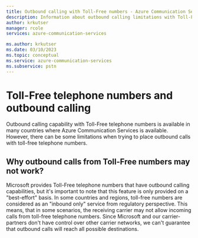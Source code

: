 ```yaml
---
title: Outbound calling with Toll-Free numbers - Azure Communication Services
description: Information about outbound calling limitations with Toll-Free numbers
author: krkutser
manager: rcole
services: azure-communication-services

ms.author: krkutser
ms.date: 03/10/2023
ms.topic: conceptual
ms.service: azure-communication-services
ms.subservice: pstn
---
```


# Toll-Free telephone numbers and outbound calling
Outbound calling capability with Toll-Free telephone numbers is available in many countries where Azure Communication Services is available. However, there can be some limitations when trying to place outbound calls with toll-free telephone numbers.

## Why outbound calls from Toll-Free numbers may not work?
Microsoft provides Toll-Free telephone numbers that have outbound calling capabilities, but it's important to note that this feature is only provided on a "best-effort" basis. In some countries and regions, toll-free numbers are considered as an "inbound only" service from regulatory perspective. This means, that in some scenarios, the receiving carrier may not allow incoming calls from toll-free telephone numbers. Since Microsoft and our carrier-partners don't have control over other carrier networks, we can't guarantee that outbound calls will reach all possible destinations.
